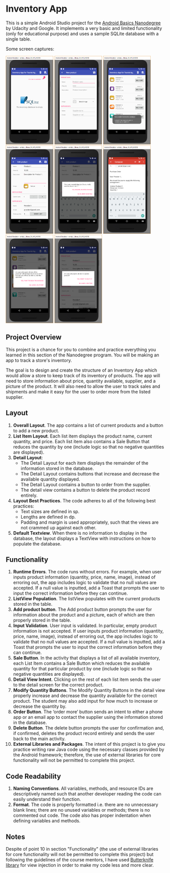 # Inventory App
This is a simple Android Studio project for the [Android Basics Nanodegree](https://www.udacity.com/course/android-basics-nanodegree-by-google--nd803) by Udacity and Google. It implements a very basic and limited functionality (only for educational purpose) and uses a sample SQLite database with a single table. 

Some screen captures:

<IMG src="https://github.com/dburgosp/InventoryApp/blob/master/img_empty_database.jpg?raw=true" width="150" height="279" title="Empty Database" alt="Empty Database"/> <IMG src="https://github.com/dburgosp/InventoryApp/blob/master/img_new_product.jpg?raw=true" width="150" height="279" title="New product" alt="New product"/> <IMG src="https://github.com/dburgosp/InventoryApp/blob/master/img_products_list.jpg?raw=true" width="150" height="279" title="Product list" alt="Product list"/> <IMG src="https://github.com/dburgosp/InventoryApp/blob/master/img_edit_product.jpg?raw=true" width="150" height="279" title="Edit product" alt="Edit product"/> <IMG src="https://github.com/dburgosp/InventoryApp/blob/master/img_exit_editing.jpg?raw=true" width="150" height="279" title="Closing edit layout" alt="Closing edit layout"/> <IMG src="https://github.com/dburgosp/InventoryApp/blob/master/img_supplier_order.jpg?raw=true" width="150" height="279" title="Order to supplier" alt="Order to supplier"/> <IMG src="https://github.com/dburgosp/InventoryApp/blob/master/img_delete_all.jpg?raw=true" width="150" height="279" title="Delete all products" alt="Delete all products"/> <IMG src="https://github.com/dburgosp/InventoryApp/blob/master/img_delete_product.jpg?raw=true" width="150" height="279" title="Delete one product" alt="Delete one product"/>

## Project Overview
This project is a chance for you to combine and practice everything you learned in this section of the Nanodegree program. You will be making an app to track a store's inventory.

The goal is to design and create the structure of an Inventory App which would allow a store to keep track of its inventory of products. The app will need to store information about price, quantity available, supplier, and a picture of the product. It will also need to allow the user to track sales and shipments and make it easy for the user to order more from the listed supplier.

## Layout

1. **Overall Layout**. The app contains a list of current products and a button to add a new product.
2. **List Item Layout**. Each list item displays the product name, current quantity, and price. Each list item also contains a Sale Button that reduces the quantity by one (include logic so that no negative quantities are displayed).
3. **Detail Layout**:
   * The Detail Layout for each item displays the remainder of the information stored in the database.
   * The Detail Layout contains buttons that increase and decrease the available quantity displayed.
   * The Detail Layout contains a button to order from the supplier.
   * The detail view contains a button to delete the product record entirely.
4. **Layout Best Practices**. The code adheres to all of the following best practices:
   * Text sizes are defined in sp.
   * Lengths are defined in dp.
   * Padding and margin is used appropriately, such that the views are not crammed up against each other.
5. **Default Textview**. When there is no information to display in the database, the layout displays a TextView with instructions on how to populate the database.

## Functionality
1. **Runtime Errors**. The code runs without errors. For example, when user inputs product information (quantity, price, name, image), instead of erroring out, the app includes logic to validate that no null values are accepted. If a null value is inputted, add a Toast that prompts the user to input the correct information before they can continue.
2. **ListView Population**. The listView populates with the current products stored in the table.
3. **Add product button**. The Add product button prompts the user for information about the product and a picture, each of which are then properly stored in the table.
4. **Input Validation**. User input is validated. In particular, empty product information is not accepted. If user inputs product information (quantity, price, name, image), instead of erroring out, the app includes logic to validate that no null values are accepted. If a null value is inputted, add a Toast that prompts the user to input the correct information before they can continue.
5. **Sale Button**. In the activity that displays a list of all available inventory, each List Item contains a Sale Button which reduces the available quantity for that particular product by one (include logic so that no negative quantities are displayed).
6. **Detail View Intent**. Clicking on the rest of each list item sends the user to the detail screen for the correct product.
7. **Modify Quantity Buttons**. The Modify Quantity Buttons in the detail view properly increase and decrease the quantity available for the correct product. The student may also add input for how much to increase or decrease the quantity by.
8. **Order Button**. The ‘order more’ button sends an intent to either a phone app or an email app to contact the supplier using the information stored in the database.
9. **Delete Button**. The delete button prompts the user for confirmation and, if confirmed, deletes the product record entirely and sends the user back to the main activity.
10. **External Libraries and Packages**. The intent of this project is to give you practice writing raw Java code using the necessary classes provided by the Android framework; therefore, the use of external libraries for core functionality will not be permitted to complete this project.

## Code Readability
1. **Naming Conventions**. All variables, methods, and resource IDs are descriptively named such that another developer reading the code can easily understand their function.
2. **Format**. The code is properly formatted i.e. there are no unnecessary blank lines; there are no unused variables or methods; there is no commented out code. The code also has proper indentation when defining variables and methods.

## Notes
Despite of point 10 in section "Functionality" (the use of external libraries for core functionality will not be permitted to complete this project) but following the guidelines of the course mentors, I have used [Butterknife library](http://jakewharton.github.io/butterknife/) for view injection in order to make my code less and more clear.
